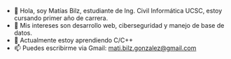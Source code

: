 - 👋 Hola, soy Matías Bilz, estudiante de Ing. Civil Informática UCSC, estoy cursando primer año de carrera.
- 👀 Mis intereses son desarrollo web, ciberseguridad y manejo de base de datos.
- 🌱 Actualmente estoy aprendiendo C/C++
- 📫 Puedes escribirme via Gmail: mati.bilz.gonzalez@gmail.com
